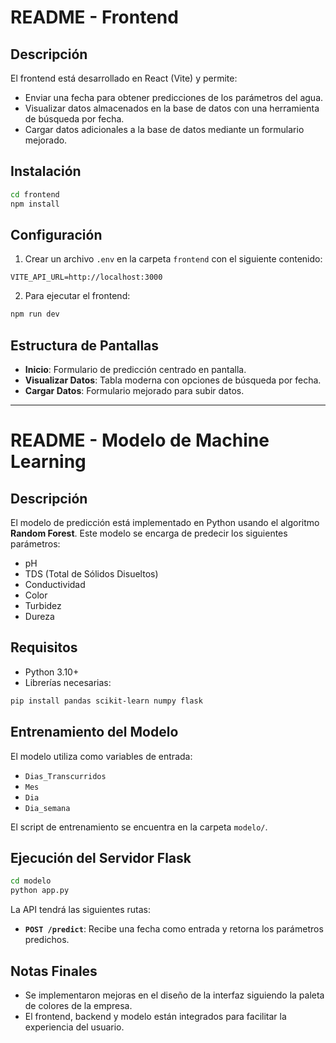 # README - Frontend

## Descripción
El frontend está desarrollado en React (Vite) y permite:
- Enviar una fecha para obtener predicciones de los parámetros del agua.
- Visualizar datos almacenados en la base de datos con una herramienta de búsqueda por fecha.
- Cargar datos adicionales a la base de datos mediante un formulario mejorado.

## Instalación
```bash
cd frontend
npm install
```

## Configuración
1. Crear un archivo `.env` en la carpeta `frontend` con el siguiente contenido:
```
VITE_API_URL=http://localhost:3000
```

2. Para ejecutar el frontend:
```bash
npm run dev
```

## Estructura de Pantallas
- **Inicio**: Formulario de predicción centrado en pantalla.
- **Visualizar Datos**: Tabla moderna con opciones de búsqueda por fecha.
- **Cargar Datos**: Formulario mejorado para subir datos.

---

# README - Modelo de Machine Learning

## Descripción
El modelo de predicción está implementado en Python usando el algoritmo **Random Forest**. Este modelo se encarga de predecir los siguientes parámetros:
- pH
- TDS (Total de Sólidos Disueltos)
- Conductividad
- Color
- Turbidez
- Dureza

## Requisitos
- Python 3.10+
- Librerías necesarias:
```bash
pip install pandas scikit-learn numpy flask
```

## Entrenamiento del Modelo
El modelo utiliza como variables de entrada:
- `Dias_Transcurridos`
- `Mes`
- `Dia`
- `Dia_semana`

El script de entrenamiento se encuentra en la carpeta `modelo/`.

## Ejecución del Servidor Flask
```bash
cd modelo
python app.py
```

La API tendrá las siguientes rutas:
- **`POST /predict`**: Recibe una fecha como entrada y retorna los parámetros predichos.

## Notas Finales
- Se implementaron mejoras en el diseño de la interfaz siguiendo la paleta de colores de la empresa.
- El frontend, backend y modelo están integrados para facilitar la experiencia del usuario.

